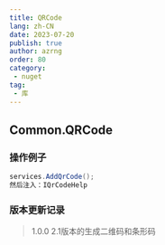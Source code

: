 ```yaml
---
title: QRCode
lang: zh-CN
date: 2023-07-20
publish: true
author: azrng
order: 80
category:
 - nuget
tag:
 - 库
---
```

## Common.QRCode
### 操作例子
```c#
services.AddQrCode();
然后注入：IQrCodeHelp
```
### 版本更新记录
>1.0.0 2.1版本的生成二维码和条形码

